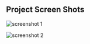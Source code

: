 ## Project Screen Shots

![screenshot 1](twitter/assets/Musk.jpg)

![screenshot 2](twitter/assets/Gates.jpg)